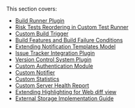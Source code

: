 [//]: # (title: Typical Plugins)
[//]: # (auxiliary-id: Typical+Plugins.html)



This section covers:


* [Build Runner Plugin ](build-runner-plugin.md)
* [Risk Tests Reordering in Custom Test Runner ](risk-tests-reordering-in-custom-test-runner.md)
* [Custom Build Trigger](custom-build-trigger.md)
* [Build Features and Build Failure Conditions](build-features.md)
* [Extending Notification Templates Model](extending-notification-templates-model.md)
* [Issue Tracker Integration Plugin](issue-tracker-integration-plugin.md)
* [Version Control System Plugin](version-control-system-plugin.md)
* [Custom Authentication Module](custom-authentication-module.md)
* [Custom Notifier](custom-notifier.md)
* [Custom Statistics](custom-statistics.md)
* [Custom Server Health Report](custom-server-health-report.md)
* [Extending Highlighting for Web diff view](extending-highlighting-for-web-diff-view.md)
* [External Storage Implementation Guide](external-storage-implementation-guide.md)
           